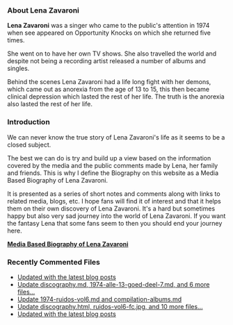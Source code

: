 ### About Lena Zavaroni

<p><strong>Lena Zavaroni</strong> was a singer who came to the public's attention in 1974 when see appeared on Opportunity Knocks on which she returned five times.</p>

<p>She went on to have her own TV shows. She also travelled the world and despite not being a recording artist released a number of albums and singles.</p>

<p>Behind the scenes Lena Zavaroni had a life long fight with her demons, which came out as anorexia from the age of 13 to 15, this then became clinical depression which lasted the rest of her life. The truth is the anorexia also lasted the rest of her life.</p>

### Introduction

<p>We can never know the true story of Lena Zavaroni's life as it seems to be a closed subject.</p>

<p>The best we can do is try and build up a view based on the information covered by the media and the public comments made by Lena, her family and friends. This is why I define the Biography on this website as a Media Based Biography of Lena Zavaroni.</p>

<p>It is presented as a series of short notes and comments along with links to related media, blogs, etc. I hope fans will find it of interest and that it helps them on their own discovery of Lena Zavaroni. It's a hard but sometimes happy but also very sad journey into the world of Lena Zavaroni. If you want the fantasy Lena that some fans seem to then you should end your journey here.</p>

<a href="https://fanzoflenazavaroni.github.io/biography/lena-zavaroni/"><strong>Media Based Biography of Lena Zavaroni</strong></a>

### Recently Commented Files

<!-- BLOG-POST-LIST:START -->
- [Updated with the latest blog posts](https://github.com/FanzOfLenaZavaroni/fanzoflenazavaroni.github.io/commit/91d58db6f4e48156907e762fd6a71c19236b3897)
- [Update discography.md, 1974-alle-13-goed-deel-7.md, and 6 more files...](https://github.com/FanzOfLenaZavaroni/fanzoflenazavaroni.github.io/commit/72771422f12778abfc16194c6afb175be127341f)
- [Update 1974-ruidos-vol6.md and compilation-albums.md](https://github.com/FanzOfLenaZavaroni/fanzoflenazavaroni.github.io/commit/a67688043b3290fc7b0d9f996910ea17657df248)
- [Update discography.html, ruidos-vol6-fc.jpg, and 10 more files...](https://github.com/FanzOfLenaZavaroni/fanzoflenazavaroni.github.io/commit/60054df022c9b23addad27cffe246667c5627e20)
- [Updated with the latest blog posts](https://github.com/FanzOfLenaZavaroni/fanzoflenazavaroni.github.io/commit/9a7622165d5c40fd0bd47838f573ffad912e35ab)
<!-- BLOG-POST-LIST:END -->
